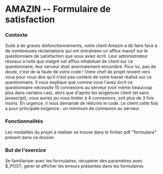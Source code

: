 # AMAZIN -- Formulaire de satisfaction

### Contexte

Suite à de graves disfonctionnements, votre client Amazin a dû faire face à de nombreuses réclamations qui ont
entrainées un afflux massif sur le questionnaire de satisfaction que vous aviez écrit. Leur administrateur réseaux a
noté que malgré cet afflux inhabituel de client sur ce questionnaire, leur serveur était anormalement encombré.
Pour lui, pas de doute, c'est de la faute de votre code !
Votre chef de projet revient vers vous pour vous dire qu'il n'est pas content de votre travail réalisé sur ce
questionnaire. Il vous explique que comme vous l'avez écrit ce questionnaire nécessite 15 connexions au serveur
(voir même beaucoup plus dans certains cas), alors que d'après les exigences client (et sans javascript), vous auriez
pu vous limiter à 4 connexions, soit plus de 3 fois moins.
En urgence, il vous demande de réécrire le code. Le client cette fois a pour principale exigence : un minimum de
connexion au serveur.

### Fonctionnalités

Les modalités du projet à réaliser se trouve dans le fichier pdf "formulaire" présent dans ce dossier.

### But de l'exercice

Se familiariser avec les formulaires, récupérer des paramètres avec $\_POST, gérer et afficher les erreurs présentes dans les formulaires
